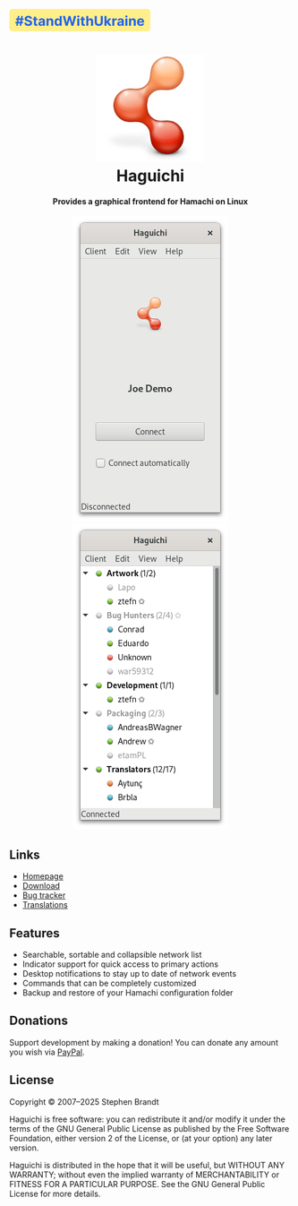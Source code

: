 [![Stand With Ukraine](https://raw.githubusercontent.com/vshymanskyy/StandWithUkraine/main/badges/StandWithUkraine.svg)](https://stand-with-ukraine.pp.ua)

<div align="center">
  <h1>
    <img src="data/icons/hicolor/256x256/haguichi.png?raw=true" alt="Haguichi" width="192" /><br />
    Haguichi
  </h1>
  <h4>Provides a graphical frontend for Hamachi on Linux</h4>
  <picture>
    <source media="(prefers-color-scheme: dark)" srcset="data/screenshots/dark/main-window-disconnected.png?raw=true">
    <img alt="Main Window Disconnected Screenshot" src="data/screenshots/light/main-window-disconnected.png?raw=true">
  </picture>
  <picture>
    <source media="(prefers-color-scheme: dark)" srcset="data/screenshots/dark/main-window-connected.png?raw=true">
    <img alt="Main Window Connected Screenshot" src="data/screenshots/light/main-window-connected.png?raw=true">
  </picture>
</div>


  Links
  -----

   * [Homepage](https://haguichi.net)
   * [Download](https://haguichi.net/download/)
   * [Bug tracker](https://github.com/ztefn/haguichi/issues)
   * [Translations](https://translations.launchpad.net/haguichi)


  Features
  --------

   * Searchable, sortable and collapsible network list
   * Indicator support for quick access to primary actions
   * Desktop notifications to stay up to date of network events
   * Commands that can be completely customized
   * Backup and restore of your Hamachi configuration folder


  Donations
  ---------

  Support development by making a donation! You can donate any amount you wish via [PayPal](https://www.paypal.me/ztefn).


  License
  -------

  Copyright © 2007–2025 Stephen Brandt

  Haguichi is free software: you can redistribute it and/or modify it under the terms of the GNU General Public License as published by the Free Software Foundation, either version 2 of the License, or (at your option) any later version.

  Haguichi is distributed in the hope that it will be useful, but WITHOUT ANY WARRANTY; without even the implied warranty of MERCHANTABILITY or FITNESS FOR A PARTICULAR PURPOSE. See the GNU General Public License for more details.

